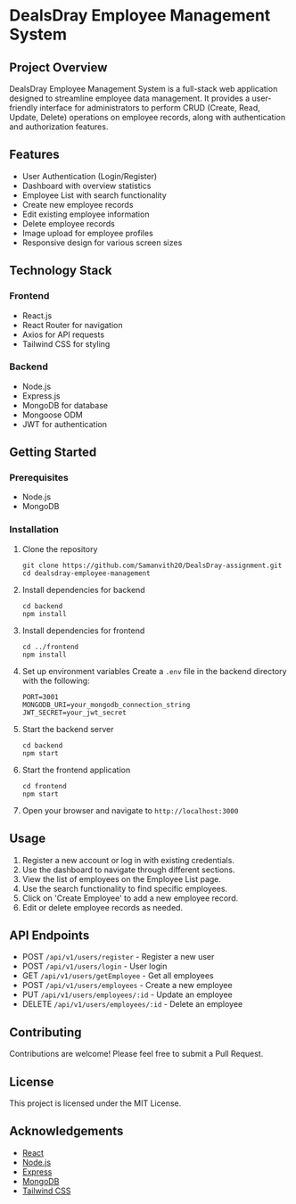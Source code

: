 # DealsDray Employee Management System

## Project Overview

DealsDray Employee Management System is a full-stack web application designed to streamline employee data management. It provides a user-friendly interface for administrators to perform CRUD (Create, Read, Update, Delete) operations on employee records, along with authentication and authorization features.

## Features

- User Authentication (Login/Register)
- Dashboard with overview statistics
- Employee List with search functionality
- Create new employee records
- Edit existing employee information
- Delete employee records
- Image upload for employee profiles
- Responsive design for various screen sizes

## Technology Stack

### Frontend
- React.js
- React Router for navigation
- Axios for API requests
- Tailwind CSS for styling

### Backend
- Node.js
- Express.js
- MongoDB for database
- Mongoose ODM
- JWT for authentication

## Getting Started

### Prerequisites
- Node.js 
- MongoDB

### Installation

1. Clone the repository
   ```
   git clone https://github.com/Samanvith20/DealsDray-assignment.git
   cd dealsdray-employee-management
   ```

2. Install dependencies for backend
   ```
   cd backend
   npm install
   ```

3. Install dependencies for frontend
   ```
   cd ../frontend
   npm install
   ```

4. Set up environment variables
   Create a `.env` file in the backend directory with the following:
   ```
   PORT=3001
   MONGODB_URI=your_mongodb_connection_string
   JWT_SECRET=your_jwt_secret
   ```

5. Start the backend server
   ```
   cd backend
   npm start
   ```

6. Start the frontend application
   ```
   cd frontend
   npm start
   ```

7. Open your browser and navigate to `http://localhost:3000`

## Usage

1. Register a new account or log in with existing credentials.
2. Use the dashboard to navigate through different sections.
3. View the list of employees on the Employee List page.
4. Use the search functionality to find specific employees.
5. Click on 'Create Employee' to add a new employee record.
6. Edit or delete employee records as needed.

## API Endpoints

- POST `/api/v1/users/register` - Register a new user
- POST `/api/v1/users/login` - User login
- GET `/api/v1/users/getEmployee` - Get all employees
- POST `/api/v1/users/employees` - Create a new employee
- PUT `/api/v1/users/employees/:id` - Update an employee
- DELETE `/api/v1/users/employees/:id` - Delete an employee

## Contributing

Contributions are welcome! Please feel free to submit a Pull Request.

## License

This project is licensed under the MIT License.

## Acknowledgements

- [React](https://reactjs.org/)
- [Node.js](https://nodejs.org/)
- [Express](https://expressjs.com/)
- [MongoDB](https://www.mongodb.com/)
- [Tailwind CSS](https://tailwindcss.com/)
